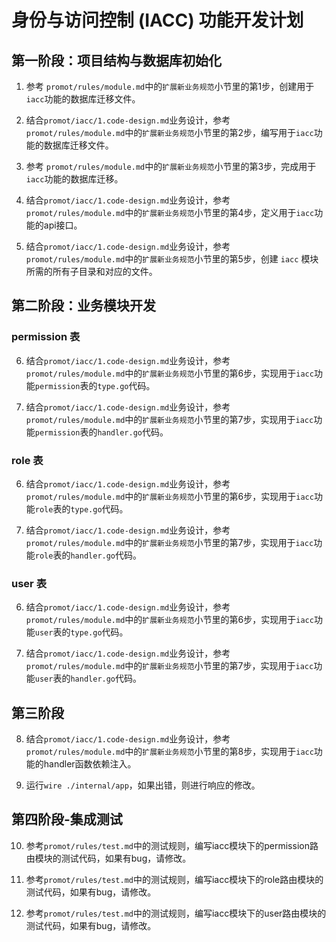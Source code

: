 # 身份与访问控制 (IACC) 功能开发计划

## 第一阶段：项目结构与数据库初始化

1. 参考 `promot/rules/module.md`中的`扩展新业务规范`小节里的第1步，创建用于`iacc`功能的数据库迁移文件。

2. 结合`promot/iacc/1.code-design.md`业务设计，参考 `promot/rules/module.md`中的`扩展新业务规范`小节里的第2步，编写用于`iacc`功能的数据库迁移文件。

3. 参考 `promot/rules/module.md`中的`扩展新业务规范`小节里的第3步，完成用于`iacc`功能的数据库迁移。

4. 结合`promot/iacc/1.code-design.md`业务设计，参考 `promot/rules/module.md`中的`扩展新业务规范`小节里的第4步，定义用于`iacc`功能的api接口。

5. 结合`promot/iacc/1.code-design.md`业务设计，参考 `promot/rules/module.md`中的`扩展新业务规范`小节里的第5步，创建 `iacc` 模块所需的所有子目录和对应的文件。

## 第二阶段：业务模块开发

### permission 表

6. 结合`promot/iacc/1.code-design.md`业务设计，参考 `promot/rules/module.md`中的`扩展新业务规范`小节里的第6步，实现用于`iacc`功能`permission`表的`type.go`代码。

7. 结合`promot/iacc/1.code-design.md`业务设计，参考 `promot/rules/module.md`中的`扩展新业务规范`小节里的第7步，实现用于`iacc`功能`permission`表的`handler.go`代码。

### role 表

6. 结合`promot/iacc/1.code-design.md`业务设计，参考 `promot/rules/module.md`中的`扩展新业务规范`小节里的第6步，实现用于`iacc`功能`role`表的`type.go`代码。

7. 结合`promot/iacc/1.code-design.md`业务设计，参考 `promot/rules/module.md`中的`扩展新业务规范`小节里的第7步，实现用于`iacc`功能`role`表的`handler.go`代码。

### user 表

6. 结合`promot/iacc/1.code-design.md`业务设计，参考 `promot/rules/module.md`中的`扩展新业务规范`小节里的第6步，实现用于`iacc`功能`user`表的`type.go`代码。

7. 结合`promot/iacc/1.code-design.md`业务设计，参考 `promot/rules/module.md`中的`扩展新业务规范`小节里的第7步，实现用于`iacc`功能`user`表的`handler.go`代码。

## 第三阶段
8. 结合`promot/iacc/1.code-design.md`业务设计，参考 `promot/rules/module.md`中的`扩展新业务规范`小节里的第8步，实现用于`iacc`功能的handler函数依赖注入。

9. 运行`wire ./internal/app`，如果出错，则进行响应的修改。

## 第四阶段-集成测试

10. 参考`promot/rules/test.md`中的测试规则，编写iacc模块下的permission路由模块的测试代码，如果有bug，请修改。

11. 参考`promot/rules/test.md`中的测试规则，编写iacc模块下的role路由模块的测试代码，如果有bug，请修改。

12. 参考`promot/rules/test.md`中的测试规则，编写iacc模块下的user路由模块的测试代码，如果有bug，请修改。